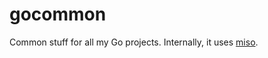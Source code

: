 # gocommon

Common stuff for all my Go projects. Internally, it uses [miso](https://github.com/CurtisNewbie/miso).